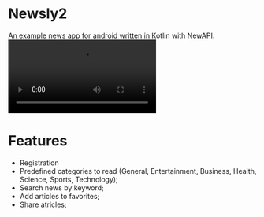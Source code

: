 # Newsly2
An example news app for android written in Kotlin with [NewAPI](https://newsapi.org/ "NewsAPI - Search News and Blog Articles on the Web").
<video src='https://user-images.githubusercontent.com/48180766/156889485-dcdca9b5-a2a2-43ca-a0c1-ba9ad16b7217.mov'/>

# Features
- Registration
- Predefined categories to read (General, Entertainment, Business, Health, Science, Sports, Technology);
- Search news by keyword;
- Add articles to favorites;
- Share atricles;
